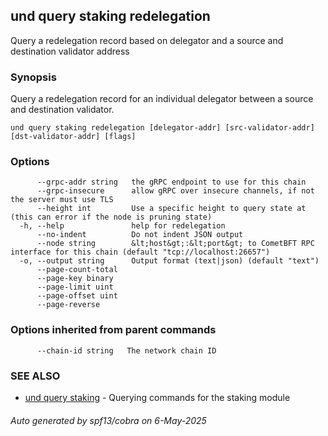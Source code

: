 ## und query staking redelegation

Query a redelegation record based on delegator and a source and destination validator address

### Synopsis

Query a redelegation record for an individual delegator between a source and destination validator.

```
und query staking redelegation [delegator-addr] [src-validator-addr] [dst-validator-addr] [flags]
```

### Options

```
      --grpc-addr string   the gRPC endpoint to use for this chain
      --grpc-insecure      allow gRPC over insecure channels, if not the server must use TLS
      --height int         Use a specific height to query state at (this can error if the node is pruning state)
  -h, --help               help for redelegation
      --no-indent          Do not indent JSON output
      --node string        &lt;host&gt;:&lt;port&gt; to CometBFT RPC interface for this chain (default "tcp://localhost:26657")
  -o, --output string      Output format (text|json) (default "text")
      --page-count-total   
      --page-key binary    
      --page-limit uint    
      --page-offset uint   
      --page-reverse       
```

### Options inherited from parent commands

```
      --chain-id string   The network chain ID
```

### SEE ALSO

* [und query staking](und_query_staking.md)	 - Querying commands for the staking module

###### Auto generated by spf13/cobra on 6-May-2025

